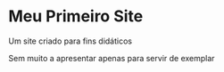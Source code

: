 # Meu Primeiro Site
Um site criado para fins didáticos

Sem muito a apresentar apenas para servir de exemplar

